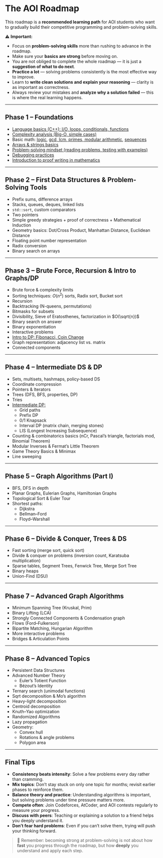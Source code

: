 # The AOI Roadmap

This roadmap is a **recommended learning path** for AOI students who want to gradually build their competitive programming and problem-solving skills.  

⚠️ **Important:**  

- Focus on **problem-solving skills** more than rushing to advance in the roadmap.  
- Make sure your **basics are strong** before moving on.  
- You are not obliged to complete the whole roadmap — it is just a **suggestion of what to do next**.  
- **Practice a lot** — solving problems consistently is the most effective way to improve.  
- Learn to **write clean solutions and explain your reasoning** — clarity is as important as correctness.  
- Always review your mistakes and **analyze why a solution failed** — this is where the real learning happens.  

---

## Phase 1 – Foundations

- [Language basics (C++): I/O, loops, conditionals, functions](fundamentals/intro-to-c%2B%2B.md)  
- [Complexity analysis (Big-O, simple cases)](fundamentals/time-complexity.md)
- Basic math: [logic](math/proof-writing.md), [gcd, lcm, primes, modular arithmetic](math/nt-basics.md), [sequences](math/sequences.md)  
- [Arrays & strings basics](fundamentals/strings-arrays.md)  
- [Problem-solving mindset (reading problems, testing with examples)](fundamentals/problem-solving.md) 
- [Debugging practices](fundamentals/debugging.md)  
- [Introduction to proof writing in mathematics](math/proof-writing.md)  

---

## Phase 2 – First Data Structures & Problem-Solving Tools

- Prefix sums, difference arrays  
- Stacks, queues, deques, linked lists  
- `std::sort`, custom comparators  
- Two pointers  
- Simple greedy strategies + proof of correctness + Mathematical Induction  
- Geometry basics: Dot/Cross Product, Manhattan Distance, Euclidean Distance  
- Floating point number representation  
- Radix conversion  
- Binary search on arrays  

---

## Phase 3 – Brute Force, Recursion & Intro to Graphs/DP

- Brute force & complexity limits  
- Sorting techniques: $O(n^2)$ sorts, Radix sort, Bucket sort
- Recursion
- Backtracking (N-queens, permutations)  
- Bitmasks for subsets  
- Divisibility, Sieve of Eratosthenes, factorization in $O(\sqrt{n})$  
- Binary search on answer  
- Binary exponentiation  
- Interactive problems  
- [Intro to DP: Fibonacci, Coin Change](algorithms/dp.md)  
- Graph representation: adjacency list vs. matrix  
- Connected components  

---

## Phase 4 – Intermediate DS & DP

- Sets, multisets, hashmaps, policy-based DS  
- Coordinate compression  
- Pointers & Iterators  
- Trees (DFS, BFS, properties, DP)  
- Tries  
- [Intermediate DP:](algorithms/dp.md)  
    * Grid paths  
    * Prefix DP  
    * 0/1 Knapsack  
    * Interval DP (matrix chain, merging stones)  
    * LIS (Longest Increasing Subsequence)  
- Counting & combinatorics basics (nCr, Pascal’s triangle, factorials mod, Binomial Theorem)  
- Modular Inverses & Fermat’s Little Theorem
- Game Theory Basics & Minimax  
- Line sweeping  

---

## Phase 5 – Graph Algorithms (Part I)

- BFS, DFS in depth  
- Planar Graphs, Eulerian Graphs, Hamiltonian Graphs  
- Topological Sort & Euler Tour  
- Shortest paths:  
    * Dijkstra  
    * Bellman–Ford  
    * Floyd–Warshall  

---

## Phase 6 – Divide & Conquer, Trees & DS

- Fast sorting (merge sort, quick sort)  
- Divide & conquer on problems (inversion count, Karatsuba multiplication)  
- Sparse tables, Segment Trees, Fenwick Tree, Merge Sort Tree  
- Binary heaps  
- Union-Find (DSU)  

---

## Phase 7 – Advanced Graph Algorithms

- Minimum Spanning Tree (Kruskal, Prim)  
- Binary Lifting (LCA)  
- Strongly Connected Components & Condensation graph  
- Flows (Ford–Fulkerson)  
- Bipartite Matching, Hungarian Algorithm  
- More interactive problems  
- Bridges & Articulation Points  

---

## Phase 8 – Advanced Topics

- Persistent Data Structures  
- Advanced Number Theory
    * Euler’s Totient Function  
    * Bézout’s Identity  
- Ternary search (unimodal functions)  
- Sqrt decomposition & Mo’s algorithm  
- Heavy-light decomposition  
- Centroid decomposition  
- Knuth–Yao optimization  
- Randomized Algorithms  
- Lazy propagation  
- Geometry:  
    * Convex hull  
    * Rotations & angle problems  
    * Polygon area  

---

## Final Tips

- **Consistency beats intensity**: Solve a few problems every day rather than cramming.  
- **Mix topics**: Don’t stay stuck on only one topic for months; revisit earlier phases to reinforce them.  
- **Balance theory and practice**: Understanding algorithms is important, but solving problems under time pressure matters more.  
- **Compete often**: Join Codeforces, AtCoder, and AOI contests regularly to measure your progress.  
- **Discuss with peers**: Teaching or explaining a solution to a friend helps you deeply understand it.  
- **Don’t fear hard problems**: Even if you can’t solve them, trying will push your thinking forward.  

> 🚀 Remember: becoming strong at problem-solving is not about how **fast** you progress through the roadmap, but how **deeply** you understand and apply each step.  

